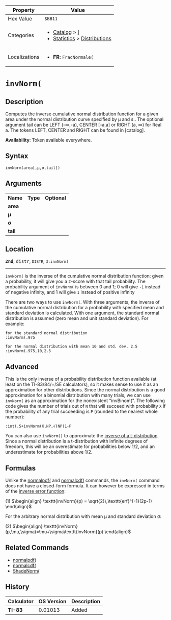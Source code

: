 | Property      | Value |
|---------------|-------|
| Hex Value     | `$BB11`|
| Categories    | <ul><li>[Catalog](<../categories/Catalog.md>) > [I](<../categories/Catalog.md#I>)</li><li>[Statistics](<../categories/Statistics.md>) > [Distributions](<../categories/Statistics.md#Distributions>)</li></ul> |
| Localizations | <ul><li><b>FR</b>: `FracNormale(`</li></ul> |

# `invNorm(`

## Description
Computes the inverse cumulative normal distribution function for a given area under the normal distribution curve specified by μ and s.. The optional argument tail can be LEFT (-∞,-a), CENTER [-a,a] or RIGHT (a, ∞) for Real a.
The tokens LEFT, CENTER and RIGHT can be found in [catalog].


<b>Availability</b>: Token available everywhere.

## Syntax
`invNorm(area[,µ,σ,tail])`

## Arguments
<table>
<tr><th>Name</th><th>Type</th><th>Optional</th></tr>

<tr><td><b>area</b></td><td></td><td></td></tr>

<tr><td><b>µ</b></td><td></td><td></td></tr>

<tr><td><b>σ</b></td><td></td><td></td></tr>

<tr><td><b>tail</b></td><td></td><td></td></tr>

</table>

## Location
<tt><kbd><b>2nd</b></kbd></tt>, <kbd>distr</kbd>, `DISTR`, `3:invNorm(`
<hr>

`invNorm(` is the inverse of the cumulative normal distribution function: given a probability, it will give you a z-score with that tail probability. The probability argument of `invNorm(` is between 0 and 1; 0 will give `-1` instead of negative infinity, and 1 will give `1` instead of positive infinity

There are two ways to use `invNorm(`. With three arguments, the inverse of the cumulative normal distribution for a probability with specified mean and standard deviation is calculated. With one argument, the standard normal distribution is assumed (zero mean and unit standard deviation). For example:

```ti-basic
for the standard normal distribution
:invNorm(.975

for the normal distribution with mean 10 and std. dev. 2.5
:invNorm(.975,10,2.5
```

## Advanced

This is the only inverse of a probability distribution function available (at least on the TI-83/84/+/SE calculators), so it makes sense to use it as an approximation for other distributions. Since the normal distribution is a good approximation for a binomial distribution with many trials, we can use `invNorm(` as an approximation for the nonexistent "invBinom(". The following code gives the number of trials out of `N` that will succeed with probability `X` if the probability of any trial succeeding is `P` (rounded to the nearest whole number):

```ti-basic
:int(.5+invNorm(X,NP,√(NP(1-P
```

You can also use `invNorm()` to approximate the [inverse of a t-distribution](/invt). Since a normal distribution is a t-distribution with infinite degrees of freedom, this will be an overestimate for probabilities below 1/2, and an underestimate for probabilities above 1/2.

## Formulas

Unlike the [normalpdf(](/normalpdf) and [normalcdf(](/normalcdf) commands, the `invNorm(` command does not have a closed-form formula. It can however be expressed in terms of the [inverse error function](http://en.wikipedia.org/wiki/Error_function):

(1) $`\begin{align} \texttt{invNorm}(p) = \sqrt{2}\,\texttt{erf}^{-1}(2p-1) \end{align}`$ 

For the arbitrary normal distribution with mean μ and standard deviation σ:

(2) $`\begin{align} \texttt{invNorm}(p,\mu,\sigma)=\mu+\sigma\texttt{invNorm}(p) \end{align}`$ 

## Related Commands

*   [normalpdf(](/normalpdf)
*   [normalcdf(](/normalcdf)
*   [ShadeNorm(](/shadenorm)

## History
| Calculator | OS Version | Description |
|------------|------------|-------------|
| <b>TI-83</b> | 0.01013 | Added |


